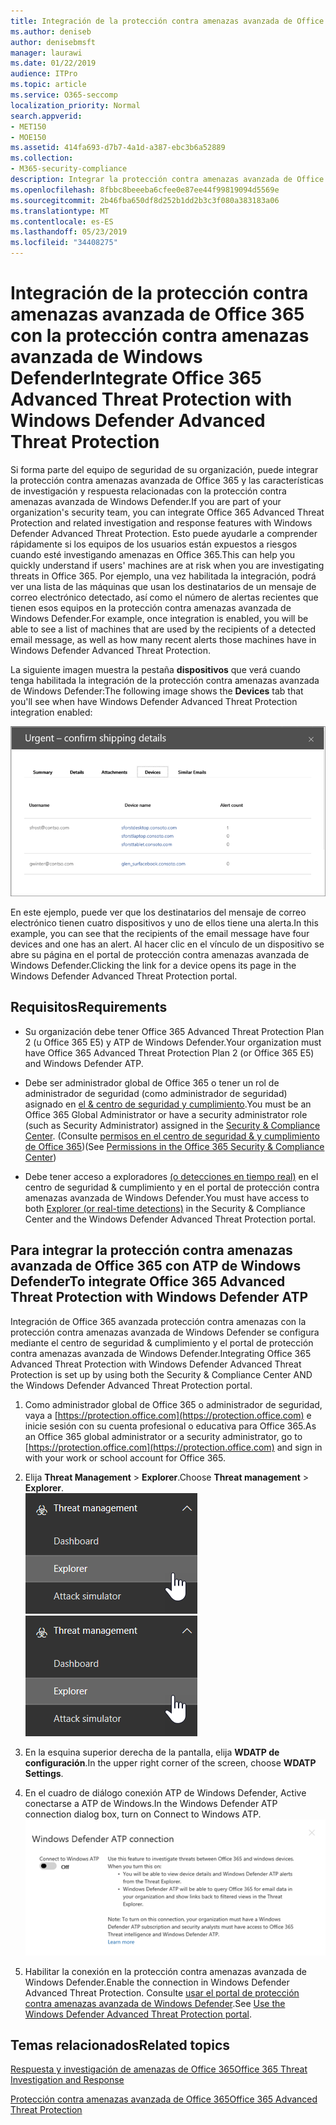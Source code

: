 ```yaml
---
title: Integración de la protección contra amenazas avanzada de Office 365 con la protección contra amenazas avanzada de Windows Defender
ms.author: deniseb
author: denisebmsft
manager: laurawi
ms.date: 01/22/2019
audience: ITPro
ms.topic: article
ms.service: O365-seccomp
localization_priority: Normal
search.appverid:
- MET150
- MOE150
ms.assetid: 414fa693-d7b7-4a1d-a387-ebc3b6a52889
ms.collection:
- M365-security-compliance
description: Integrar la protección contra amenazas avanzada de Office 365 con la protección contra amenazas avanzada de Windows Defender para ver información más detallada acerca de la administración de amenazas.
ms.openlocfilehash: 8fbbc8beeeba6cfee0e87ee44f99819094d5569e
ms.sourcegitcommit: 2b46fba650df8d252b1dd2b3c3f080a383183a06
ms.translationtype: MT
ms.contentlocale: es-ES
ms.lasthandoff: 05/23/2019
ms.locfileid: "34408275"
---
```

# <a name="integrate-office-365-advanced-threat-protection-with-windows-defender-advanced-threat-protection"></a><span data-ttu-id="7c82f-103">Integración de la protección contra amenazas avanzada de Office 365 con la protección contra amenazas avanzada de Windows Defender</span><span class="sxs-lookup"><span data-stu-id="7c82f-103">Integrate Office 365 Advanced Threat Protection with Windows Defender Advanced Threat Protection</span></span>

<span data-ttu-id="7c82f-104">Si forma parte del equipo de seguridad de su organización, puede integrar la protección contra amenazas avanzada de Office 365 y las características de investigación y respuesta relacionadas con la protección contra amenazas avanzada de Windows Defender.</span><span class="sxs-lookup"><span data-stu-id="7c82f-104">If you are part of your organization's security team, you can integrate Office 365 Advanced Threat Protection and related investigation and response features with Windows Defender Advanced Threat Protection.</span></span> <span data-ttu-id="7c82f-105">Esto puede ayudarle a comprender rápidamente si los equipos de los usuarios están expuestos a riesgos cuando esté investigando amenazas en Office 365.</span><span class="sxs-lookup"><span data-stu-id="7c82f-105">This can help you quickly understand if users' machines are at risk when you are investigating threats in Office 365.</span></span> <span data-ttu-id="7c82f-106">Por ejemplo, una vez habilitada la integración, podrá ver una lista de las máquinas que usan los destinatarios de un mensaje de correo electrónico detectado, así como el número de alertas recientes que tienen esos equipos en la protección contra amenazas avanzada de Windows Defender.</span><span class="sxs-lookup"><span data-stu-id="7c82f-106">For example, once integration is enabled, you will be able to see a list of machines that are used by the recipients of a detected email message, as well as how many recent alerts those machines have in Windows Defender Advanced Threat Protection.</span></span>
  
<span data-ttu-id="7c82f-107">La siguiente imagen muestra la pestaña **dispositivos** que verá cuando tenga habilitada la integración de la protección contra amenazas avanzada de Windows Defender:</span><span class="sxs-lookup"><span data-stu-id="7c82f-107">The following image shows the **Devices** tab that you'll see when have Windows Defender Advanced Threat Protection integration enabled:</span></span> 
  
![Si ATP de Windows Defender está habilitada, puede ver una lista de equipos con alertas.](media/fec928ea-8f0c-44d7-80b9-a2e0a8cd4e89.PNG)
  
<span data-ttu-id="7c82f-109">En este ejemplo, puede ver que los destinatarios del mensaje de correo electrónico tienen cuatro dispositivos y uno de ellos tiene una alerta.</span><span class="sxs-lookup"><span data-stu-id="7c82f-109">In this example, you can see that the recipients of the email message have four devices and one has an alert.</span></span> <span data-ttu-id="7c82f-110">Al hacer clic en el vínculo de un dispositivo se abre su página en el portal de protección contra amenazas avanzada de Windows Defender.</span><span class="sxs-lookup"><span data-stu-id="7c82f-110">Clicking the link for a device opens its page in the Windows Defender Advanced Threat Protection portal.</span></span>
  
## <a name="requirements"></a><span data-ttu-id="7c82f-111">Requisitos</span><span class="sxs-lookup"><span data-stu-id="7c82f-111">Requirements</span></span>

- <span data-ttu-id="7c82f-112">Su organización debe tener Office 365 Advanced Threat Protection Plan 2 (u Office 365 E5) y ATP de Windows Defender.</span><span class="sxs-lookup"><span data-stu-id="7c82f-112">Your organization must have Office 365 Advanced Threat Protection Plan 2 (or Office 365 E5) and Windows Defender ATP.</span></span>
    
- <span data-ttu-id="7c82f-113">Debe ser administrador global de Office 365 o tener un rol de administrador de seguridad (como administrador de seguridad) asignado en [el &amp; centro de seguridad y cumplimiento](https://protection.office.com).</span><span class="sxs-lookup"><span data-stu-id="7c82f-113">You must be an Office 365 Global Administrator or have a security administrator role (such as Security Administrator) assigned in the [Security &amp; Compliance Center](https://protection.office.com).</span></span> <span data-ttu-id="7c82f-114">(Consulte [permisos en el centro de seguridad &amp; y cumplimiento de Office 365](permissions-in-the-security-and-compliance-center.md))</span><span class="sxs-lookup"><span data-stu-id="7c82f-114">(See [Permissions in the Office 365 Security &amp; Compliance Center](permissions-in-the-security-and-compliance-center.md))</span></span>
    
- <span data-ttu-id="7c82f-115">Debe tener acceso a exploradores [(o detecciones en tiempo real)](threat-explorer.md) en el centro de seguridad & cumplimiento y en el portal de protección contra amenazas avanzada de Windows Defender.</span><span class="sxs-lookup"><span data-stu-id="7c82f-115">You must have access to both [Explorer (or real-time detections)](threat-explorer.md) in the Security & Compliance Center and the Windows Defender Advanced Threat Protection portal.</span></span>
    
## <a name="to-integrate-office-365-advanced-threat-protection-with-windows-defender-atp"></a><span data-ttu-id="7c82f-116">Para integrar la protección contra amenazas avanzada de Office 365 con ATP de Windows Defender</span><span class="sxs-lookup"><span data-stu-id="7c82f-116">To integrate Office 365 Advanced Threat Protection with Windows Defender ATP</span></span>

<span data-ttu-id="7c82f-117">Integración de Office 365 avanzada protección contra amenazas con la protección contra amenazas avanzada de Windows Defender se configura mediante el centro de seguridad & cumplimiento y el portal de protección contra amenazas avanzada de Windows Defender.</span><span class="sxs-lookup"><span data-stu-id="7c82f-117">Integrating Office 365 Advanced Threat Protection with Windows Defender Advanced Threat Protection is set up by using both the Security & Compliance Center AND the Windows Defender Advanced Threat Protection portal.</span></span>
  
1. <span data-ttu-id="7c82f-118">Como administrador global de Office 365 o administrador de seguridad, vaya a [https://protection.office.com](https://protection.office.com) e inicie sesión con su cuenta profesional o educativa para Office 365.</span><span class="sxs-lookup"><span data-stu-id="7c82f-118">As an Office 365 global administrator or a security administrator, go to [https://protection.office.com](https://protection.office.com) and sign in with your work or school account for Office 365.</span></span> 
    
2. <span data-ttu-id="7c82f-119">Elija **Threat Management** \> **Explorer**.</span><span class="sxs-lookup"><span data-stu-id="7c82f-119">Choose **Threat management** \> **Explorer**.</span></span><br><span data-ttu-id="7c82f-120">![Explorador en el menú de administración de amenazas](media/ThreatMgmt-Explorer-nav.png)</span><span class="sxs-lookup"><span data-stu-id="7c82f-120">![Explorer in Threat Management menu](media/ThreatMgmt-Explorer-nav.png)</span></span><br>
    
3. <span data-ttu-id="7c82f-121">En la esquina superior derecha de la pantalla, elija **WDATP de configuración**.</span><span class="sxs-lookup"><span data-stu-id="7c82f-121">In the upper right corner of the screen, choose **WDATP Settings**.</span></span>
    
4. <span data-ttu-id="7c82f-122">En el cuadro de diálogo conexión ATP de Windows Defender, Active conectarse a ATP de Windows.</span><span class="sxs-lookup"><span data-stu-id="7c82f-122">In the Windows Defender ATP connection dialog box, turn on Connect to Windows ATP.</span></span><br>![Conexión ATP de Windows Defender](media/Explorer-WDATPConnection-dialog.png)<br>
    
5. <span data-ttu-id="7c82f-124">Habilitar la conexión en la protección contra amenazas avanzada de Windows Defender.</span><span class="sxs-lookup"><span data-stu-id="7c82f-124">Enable the connection in Windows Defender Advanced Threat Protection.</span></span> <span data-ttu-id="7c82f-125">Consulte [usar el portal de protección contra amenazas avanzada de Windows Defender](https://go.microsoft.com/fwlink/?linkid=859690).</span><span class="sxs-lookup"><span data-stu-id="7c82f-125">See [Use the Windows Defender Advanced Threat Protection portal](https://go.microsoft.com/fwlink/?linkid=859690).</span></span>

  
## <a name="related-topics"></a><span data-ttu-id="7c82f-126">Temas relacionados</span><span class="sxs-lookup"><span data-stu-id="7c82f-126">Related topics</span></span>

[<span data-ttu-id="7c82f-127">Respuesta y investigación de amenazas de Office 365</span><span class="sxs-lookup"><span data-stu-id="7c82f-127">Office 365 Threat Investigation and Response</span></span>](office-365-ti.md)
  
[<span data-ttu-id="7c82f-128">Protección contra amenazas avanzada de Office 365</span><span class="sxs-lookup"><span data-stu-id="7c82f-128">Office 365 Advanced Threat Protection</span></span>](office-365-atp.md)
  

